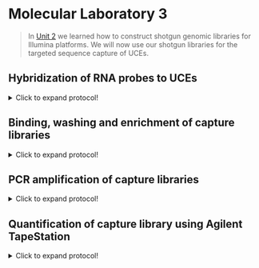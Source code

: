# Molecular Laboratory 3
>In [Unit 2](https://github.com/nhm-herpetology/museum-NGS-training/tree/main/Unit_02/Molecular_Lab) we learned how to construct shotgun genomic libraries for Illumina platforms. We will now use our shotgun libraries for the targeted sequence capture of UCEs. 

## Hybridization of RNA probes to UCEs

<details>
  <summary>Click to expand protocol!</summary>

**Materials**

* Illumina shotgun library
* MyBaits 5k Tetrapod kit (Arbor BioSciences)
* 1.5 mL microcentrifuge tubes
* 0.2 mL PCR tubes
* Thermal Cycler
* Heat Block or water bath
* Nuclease-free water
* Magnetic tube rack

**Protocol**
>This protocol is based on the Arbor BioSciences MyBaits v5 [manual](https://arborbiosci.com/wp-content/uploads/2021/03/myBaits_v5.01_Manual.pdf)
  
1. We should have recieved the following kit components from Arbor Biosciences: 
  
Reagent | Cap Colour  | Storage temperature
------------ | -------------  | -------------
Hyb N | Red | 4 C (Box 1)
Hyb S | Teal  | 4 C (Box 1)
Beads | Clear  | 4 C (Box 1)
Binding Buffer | NA  | 4 C (Box 1)
Wash Buffer | NA  | 4 C (Box 1)
Hyb D | Yellow | -20 C (Box 2)
Hyb R | Purple  | -20 C (Box 2)
Block C | Dark Green  | -20 C (Box 2)
Block O | Blue  | -20 C (Box 2)
Block X* | Orange  | -20 C (Box 2)  
Buffer E | Light Green  | -20 C (Box 2)
RNA Baits | White  | -80 C (Box 3)  
>The blocking oligos (Block X) will need to be matched to the TruSeq Illumina adapters we made in Unit 2

2. Select the appropriate bait hybridization temperature:
  
Temperature | Target sequence max. divergence 
------------ | -------------  
65 C | < 10% 
62 C | 10% - 15%  
60 C | 15% - 25%
>For the purpose of this protocol we will use 65 C because we expect the UCEs to be very similar across taxa
  
3. Make Master Mix #1, the **Hybrid Mix** in a 1.5 mL tube: 
  * 9.25 uL of Hyb N
  * 3.5 uL of Hyb D
  * 0.5 uL of Hyb S
  * 1.25 uL of Hyb R
  * 5.5 uL of RNA Baits
 
4. Incubate the **Hybrid Mix** at 60 C for 1 minute on a heat block, vortexing occasionally. Remove from the heat block and allow to sit at room temperature for 5 minutes. 

5. Transfer 18.5 uL of the **Hybrid Mix** to a PCR tube.

6. Make Master Mix #2, the **Block Mix** in a 1.5 mL tube:
  * 2.5 uL of Block O
  * 2.5 uL of Block C
  * 0.5 uL of Block X (Called 'Block A' for Illumina single index adapters)
            
 7. Mix the **Block Mix** by pipetting. Transfer 5 uL to a fresh PCR tube.
            
 8. Add 7 uL of the Illumina shotgun library from [Unit 2](https://github.com/nhm-herpetology/museum-NGS-training/tree/main/Unit_02/Molecular_Lab) to the PCR tube with 5 uL of **Block Mix**. This mixture will now be referred to as the **LIB**.
 
 9. Program a thermal cycler with the following steps: (1) 95 C for 5 minutes, (2) 65 C for 5 minutes, and (3) 65 C for infinity (or 16-24 hours).
  
 10. Place the **LIB** samples into the thermal cycler and start the program listed above. Close the lid and allow Step 1 (95 C for 5 minutes) to complete. This will denature the libraries so that the blockers can hybridize before capture. 
  
 11. After Step 1, open the lid of the thermal cycler and place the **Hybrid Mix** PCR tube into the thermal cycler. Close the lid and allow Step 2 to (65 C for 5 minutes) complete. This will allow the blockers to hybridize to the library DNA and for the **Hybrid Mix** to heat up to the reaction temperature. 
 
 12. After Step 2, open the lid of the termal cycler and carefully transfer 18 uL of **Hybrid Mix** to the **LIB** tube. Gently mix by pipetting up and down 5 times. Seal the PCR tube conating the **Hybrid Mix** and the **LIB** and remove the used **Hybrid Mix** PCR tube. Close the lid and allow Step 3 to commence (65 C for 16-24 hours).
>Normally you would leave this step to run overnight.   
  
            
</details>

## Binding, washing and enrichment of capture libraries 

<details>
  <summary>Click to expand protocol!</summary>  
  
**Materials**

* Hybridized capture libraries from the previous step
* MyBaits 5k Tetrapod kit (Arbor BioSciences)
* 1.5 mL microcentrifuge tubes
* 0.2 mL PCR tubes
* 50 mL conical tube
* Thermal Cycler
* Heat Block or water bath
* Nuclease-free water
* Magnetic tube rack

**Protocol**
>This protocol is based on the Arbor BioSciences MyBaits v5 [manual](https://arborbiosci.com/wp-content/uploads/2021/03/myBaits_v5.01_Manual.pdf)
  
1. As a reminder, we should have recieved the following kit components from Arbor Biosciences: 
  
Reagent | Cap Colour  | Storage temperature
------------ | -------------  | -------------
Hyb N | Red | 4 C (Box 1)
Hyb S | Teal  | 4 C (Box 1)
Beads | Clear  | 4 C (Box 1)
Binding Buffer | NA  | 4 C (Box 1)
Wash Buffer | NA  | 4 C (Box 1)
Hyb D | Yellow | -20 C (Box 2)
Hyb R | Purple  | -20 C (Box 2)
Block C | Dark Green  | -20 C (Box 2)
Block O | Blue  | -20 C (Box 2)
Block X* | Orange  | -20 C (Box 2)  
Buffer E | Light Green  | -20 C (Box 2)
RNA Baits | White  | -80 C (Box 3)  
>The blocking oligos (Block X) will need to be matched to the TruSeq Illumina adapters we made in Unit 2

2. Select the appropriate wash temperature:
  
Temperature | Target sequence max. divergence 
------------ | -------------  
65 C | < 10% 
62 C | 10% - 15%  
60 C | 15% - 25%
>For the purpose of this UCE protocol we will use 65 C to match the hybridization reaction, so turn on and set a heat block to 65 C

3. Prepare the **Wash Buffer X** in a 50 mL conical (falcon) tube:
  * 400 uL Hyb S
  * 10 mL Wash Buffer
  * 39.6 mL Nuclease-free Water
 >Once made this buffer can be stored at 4 C for 1 month

4. Transfer 500 uL of **Wash Buffer X** to three 1.5 mL tubes. Place all three tubes on the 65 C heat block. 
>The buffer needs to be warmed for the bead washing we will do later  
  
5. Prepare the **Beads** from the Arbor BioSciences kit by alliquoting 30 uL of **Beads** into a 1.5 mL tube.
 
6. Place the tube on a magnetic rack and allow the beads to separate for 2 minutes. Once separated, remove and discard the supernatant.
  
7. Add 200 uL of **Binding Buffer** to the beads. Remove from the magnetic rack and resuspend the beads by vortexing. Spin down and return to the magnetic rack. 

8. Allow the beads to separate for 2 minutes and then remove the supernatant. 

9. Add 200 uL of **Binding Buffer** to the beads. Remove from the magnetic rack and resuspend the beads by vortexing. Spin down and return to the magnetic rack. 

10. Allow the beads to separate for 2 minutes and then remove the supernatant.  

11. Add 200 uL of **Binding Buffer** to the beads. Remove from the magnetic rack and resuspend the beads by vortexing. Spin down and return to the magnetic rack. 

12. Allow the beads to separate for 2 minutes and then remove the supernatant.  
> You should have just washed the beads with **Binding Buffer** three times
  
13. Resuspend the beads in 70 uL of **Binding Buffer**.
  
14. Place the the **Beads** + **Binding Buffer** solution on teh heat block and hold at 65 C for 2 minutes.
  
15. Add the Hybridized capture library to the **Beads** + **Binding Buffer** solution while still on the heat block. 

16. Incubate the libraries + beads for 5 minutes at 65 C. Halfway through (2.5 minutes) remove, invert, then return the 1.5 mL tube so that the beads stay suspended. 
>The probe captured library fragments are now bound to the biotin beads. 
  
17. Remove the libraries + beads 1.5 mL tube from the heat block and place on the magnetic rack. Allow the beads to separate for 5 minutes. Once separated, remove and discard the supernatant.

18. Add 375 uL of warmed **Wash Buffer X** (tube #1) to the beads on the magnetic rack. Briefly vortex and centrifuge the solution. 
  
19. Place the 1.5 mL tube on the 65 C heat block for 5 minutes. Halfway through (2.5 minutes) remove, invert, then return the 1.5 mL tube so that the beads stay suspended.

20. Remove the libraries + beads 1.5 mL tube from the heat block and place on the magnetic rack. Allow the beads to separate for 5 minutes. Once separated, remove and discard the supernatant.

21. Add 375 uL of fresh warmed **Wash Buffer X** (tube #2) to the beads on the magnetic rack. Briefly vortex and centrifuge the solution. 
  
22. Place the 1.5 mL tube on the 65 C heat block for 5 minutes. Halfway through (2.5 minutes) remove, invert, then return the 1.5 mL tube so that the beads stay suspended.
 
23. Remove the libraries + beads 1.5 mL tube from the heat block and place on the magnetic rack. Allow the beads to separate for 5 minutes. Once separated, remove and discard the supernatant.

24. Add 375 uL of warmed **Wash Buffer X** (tube #3) to the beads on the magnetic rack. Briefly vortex and centrifuge the solution. 
  
25. Place the 1.5 mL tube on the 65 C heat block for 5 minutes. Halfway through (2.5 minutes) remove, invert, then return the 1.5 mL tube so that the beads stay suspended.
> You should have just washed the beads with **Wash Buffer X** three times   
  
26. After the last wash and pelleting, remove as much liquid as possible without disturbing the bead pellet. 
  
27. Add 30 uL **Buffer E** to the tube with the bead pellet.   
  
 >We will now proceed to the final stage of targeted sequence capture, PCR enrichment.   

  </details>  

## PCR amplification of capture libraries 

<details>
  <summary>Click to expand protocol!</summary>  
  
**Materials**

* Enriched libraries from the previous step
* Q5 DNA polymerase (NEB)
* Illumina TruSeq primers (i5 and i7)
* 0.2 mL PCR tubes
* Thermal Cycler
* Serapure bead solution
* Nuclease-free water
* 10 mM Tris
* Magnetic tube rack

**Protocol**  
>There are two main approaches to amplifying capture libraries following the last module. First, the PCR can be done using the **Buffer E** + bead solution as template or alternatively, the PCR can be done after eluting the enriched libraries into solution.

1. Remove the 30 uL of **Buffer E** + bead solution from the magnetic rack, vortex and spin down. 
  
2. Mix the following together in a 1.5 mL tube:
  * 5 uL of nucleas-free water
  * 25 uL Q5 DNA polymerase
  * 2.5 uL TruSeq P5 (10 uM)
  * 2.5 uL TruSeq P7 (10 uM)
  * 15 uL **Buffer E** + bead solution (= enriched library)
  
3. Program the following into a thermal cycler: 

Step | Temperature  | Time
------------ | -------------  | -------------
1 | 98 C | 2 minutes
2 | 98 C  | 20 seconds
3* | 60 C  | 30 seconds
4* | 72 C | 45 seconds
5* | 72 C  | 5 minutes
6 | 8 C| Infinity
>*Steps 3-5 should be repeated 12 times. 

4. Insert the PCR mixture into the thermal cycler and run the program. Once completed, remove from the thermal cycler and transfer to a 1.5 mL tube. 
  
5. Add 90 uL of Serapure solution to the post-PCR sample.  

6. After adding the Serapure beads incubate at room temperature for 5 mins.

7. Place 1.5 mL tube on magnet rack. Allow beads to seperate (~5 min)

8. Remove supernatant with a P1000 pipetter and discard. Remove any remaining supernatent with a P100 or P200 pipetter.

9. Add 500 uL of 70% ethanol and let stand for 1 min (Wash No. 1)

10. Remove supernatent as in Step 10.

11. Add 500 uL of 70% ethanol and let stand for 1 min (Wash No. 2)
  
12. Remove supernatant as in Step 10.
  
13. Allow beads to sit until there is no residual ethanol on the sides of the tube. This usually takes about 2-3 mins. 

14. Add 20 uL 10mM Tris to dried beads and resuspend the beads  
  
15. Place back on the magnetic rack and allow to beads to separate. Transfer the supernatant to a clean tube - this is your final **PCR-amplified enriched capture library** 
  </details> 
  
## Quantification of capture library using Agilent TapeStation

<details>
  <summary>Click to expand protocol!</summary>

  >We will now find out if our UCE capture protocol has been successful using the Agilent TapeStation. 

**Materials**

* PCR-amplified enriched capture library 
* Agilent TapeStation
* Agilent D1000 Tape cartridge
* Agilent D1000 Sample Buffer
* Agilent D1000 Ladder
* TapeStation vortex (IKA)
* TapeStation loading tubes
* TapeStation pippette tips and pippetter

**Protocol**
>This is taken (more or less) directly from the Agilent TapeStation D1000 [protocol](https://www.agilent.com/cs/library/usermanuals/public/ScreenTape_D1000_QG.pdf)  
  
1. Turn on TapeStation System and connected computer. 

2. Launch the TapeStation Controller Software (icon on desktop)
  
3. Load D1000 ScreenTape into device and loading tips
  
4. Allow reagents (Buffer and Ladder) to sit at room temperature for 30 minutes prior to use. 
  
5. Vortex Buffer and spin down before use. 
  
6. Mix 3 uL Buffer with 1 uL Ladder in a clean TapeStation tube. 
  
7. Mix 3 uL Buffer with 1 uL enriched capture Library
  
8. Spin ladder and sample down in a mini-centrifuge. 
  
9. Vortex using IKA vortexer at 2000 rpm for 1 minute. 
  
10. Again, spin ladder and sample down in a mini-centrifuge.
  
11. Load samples into the TapeStation instrument.
  
12. Select the required samples on the TapeStation Controller. 
  
13. Click 'Start' and specify a filename with which to save results. 
  
</details>
